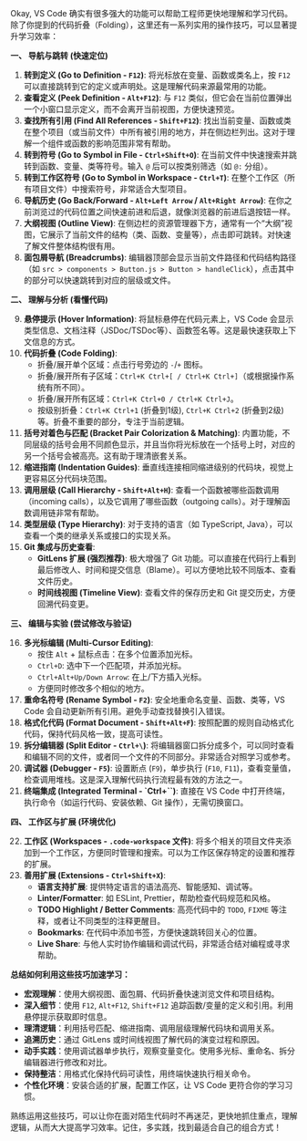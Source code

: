 Okay, VS Code 确实有很多强大的功能可以帮助工程师更快地理解和学习代码。除了你提到的代码折叠（Folding），这里还有一系列实用的操作技巧，可以显著提升学习效率：

**一、 导航与跳转 (快速定位)**

1.  **转到定义 (Go to Definition - `F12`)**: 将光标放在变量、函数或类名上，按 `F12` 可以直接跳转到它的定义或声明处。这是理解代码来源最常用的功能。
2.  **查看定义 (Peek Definition - `Alt+F12`)**: 与 `F12` 类似，但它会在当前位置弹出一个小窗口显示定义，而不会离开当前视图，方便快速预览。
3.  **查找所有引用 (Find All References - `Shift+F12`)**: 找出当前变量、函数或类在整个项目（或当前文件）中所有被引用的地方，并在侧边栏列出。这对于理解一个组件或函数的影响范围非常有帮助。
4.  **转到符号 (Go to Symbol in File - `Ctrl+Shift+O`)**: 在当前文件中快速搜索并跳转到函数、变量、类等符号。输入 `@` 后可以按类别筛选（如 `@:` 分组）。
5.  **转到工作区符号 (Go to Symbol in Workspace - `Ctrl+T`)**: 在整个工作区（所有项目文件）中搜索符号，非常适合大型项目。
6.  **导航历史 (Go Back/Forward - `Alt+Left Arrow` / `Alt+Right Arrow`)**: 在你之前浏览过的代码位置之间快速前进和后退，就像浏览器的前进后退按钮一样。
7.  **大纲视图 (Outline View)**: 在侧边栏的资源管理器下方，通常有一个“大纲”视图，它展示了当前文件的结构（类、函数、变量等），点击即可跳转。对快速了解文件整体结构很有用。
8.  **面包屑导航 (Breadcrumbs)**: 编辑器顶部会显示当前文件路径和代码结构路径（如 `src > components > Button.js > Button > handleClick`），点击其中的部分可以快速跳转到对应的层级或文件。

**二、 理解与分析 (看懂代码)**

9.  **悬停提示 (Hover Information)**: 将鼠标悬停在代码元素上，VS Code 会显示类型信息、文档注释（JSDoc/TSDoc等）、函数签名等。这是最快速获取上下文信息的方式。
10. **代码折叠 (Code Folding)**:
    *   折叠/展开单个区域：点击行号旁边的 `-`/`+` 图标。
    *   折叠/展开所有子区域：`Ctrl+K Ctrl+[ / Ctrl+K Ctrl+]`（或根据操作系统有所不同）。
    *   折叠/展开所有区域：`Ctrl+K Ctrl+0 / Ctrl+K Ctrl+J`。
    *   按级别折叠：`Ctrl+K Ctrl+1` (折叠到1级), `Ctrl+K Ctrl+2` (折叠到2级) 等。折叠不重要的部分，专注于当前逻辑。
11. **括号对着色与匹配 (Bracket Pair Colorization & Matching)**: 内置功能，不同层级的括号会用不同颜色显示，并且当你将光标放在一个括号上时，对应的另一个括号会被高亮。这有助于理清嵌套关系。
12. **缩进指南 (Indentation Guides)**: 垂直线连接相同缩进级别的代码块，视觉上更容易区分代码块范围。
13. **调用层级 (Call Hierarchy - `Shift+Alt+H`)**: 查看一个函数被哪些函数调用（incoming calls），以及它调用了哪些函数（outgoing calls）。对于理解函数调用链非常有帮助。
14. **类型层级 (Type Hierarchy)**: 对于支持的语言（如 TypeScript, Java），可以查看一个类的继承关系或接口的实现关系。
15. **Git 集成与历史查看**:
    *   **GitLens 扩展 (强烈推荐)**: 极大增强了 Git 功能。可以直接在代码行上看到最后修改人、时间和提交信息（Blame）。可以方便地比较不同版本、查看文件历史。
    *   **时间线视图 (Timeline View)**: 查看文件的保存历史和 Git 提交历史，方便回溯代码变更。

**三、 编辑与实验 (尝试修改与验证)**

16. **多光标编辑 (Multi-Cursor Editing)**:
    *   按住 `Alt` + 鼠标点击：在多个位置添加光标。
    *   `Ctrl+D`: 选中下一个匹配项，并添加光标。
    *   `Ctrl+Alt+Up/Down Arrow`: 在上/下方插入光标。
    *   方便同时修改多个相似的地方。
17. **重命名符号 (Rename Symbol - `F2`)**: 安全地重命名变量、函数、类等，VS Code 会自动更新所有引用。避免手动查找替换引入错误。
18. **格式化代码 (Format Document - `Shift+Alt+F`)**: 按照配置的规则自动格式化代码，保持代码风格一致，提高可读性。
19. **拆分编辑器 (Split Editor - `Ctrl+\`)**: 将编辑器窗口拆分成多个，可以同时查看和编辑不同的文件，或者同一个文件的不同部分。非常适合对照学习或参考。
20. **调试器 (Debugger - `F5`)**: 设置断点 (`F9`)，单步执行 (`F10`, `F11`)，查看变量值，检查调用堆栈。这是深入理解代码执行流程最有效的方法之一。
21. **终端集成 (Integrated Terminal - `Ctrl+``)**: 直接在 VS Code 中打开终端，执行命令（如运行代码、安装依赖、Git 操作），无需切换窗口。

**四、 工作区与扩展 (环境优化)**

22. **工作区 (Workspaces - `.code-workspace` 文件)**: 将多个相关的项目文件夹添加到一个工作区，方便同时管理和搜索。可以为工作区保存特定的设置和推荐的扩展。
23. **善用扩展 (Extensions - `Ctrl+Shift+X`)**:
    *   **语言支持扩展**: 提供特定语言的语法高亮、智能感知、调试等。
    *   **Linter/Formatter**: 如 ESLint, Prettier，帮助检查代码规范和风格。
    *   **TODO Highlight / Better Comments**: 高亮代码中的 `TODO`, `FIXME` 等注释，或者让不同类型的注释更醒目。
    *   **Bookmarks**: 在代码中添加书签，方便快速跳转回关心的位置。
    *   **Live Share**: 与他人实时协作编辑和调试代码，非常适合结对编程或寻求帮助。

**总结如何利用这些技巧加速学习：**

*   **宏观理解**：使用大纲视图、面包屑、代码折叠快速浏览文件和项目结构。
*   **深入细节**：使用 `F12`, `Alt+F12`, `Shift+F12` 追踪函数/变量的定义和引用。利用悬停提示获取即时信息。
*   **理清逻辑**：利用括号匹配、缩进指南、调用层级理解代码块和调用关系。
*   **追溯历史**：通过 GitLens 或时间线视图了解代码的演变过程和原因。
*   **动手实践**：使用调试器单步执行，观察变量变化。使用多光标、重命名、拆分编辑器进行修改和对比。
*   **保持整洁**：用格式化保持代码可读性，用终端快速执行相关命令。
*   **个性化环境**：安装合适的扩展，配置工作区，让 VS Code 更符合你的学习习惯。

熟练运用这些技巧，可以让你在面对陌生代码时不再迷茫，更快地抓住重点，理解逻辑，从而大大提高学习效率。记住，多实践，找到最适合自己的组合方式！